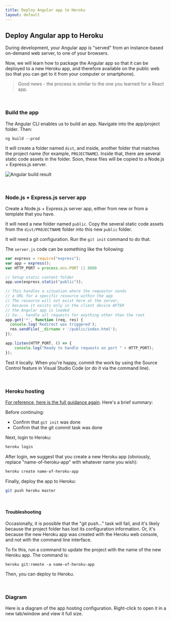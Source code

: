 ```yaml
---
title: Deploy Angular app to Heroku
layout: default
---
```


## Deploy Angular app to Heroku

During development, your Angular app is "served" from an instance-based on-demand web server, to one of your browsers. 

Now, we will learn how to package the Angular app so that it can be deployed to a new Heroku app, and therefore available on the public web (so that you can get to it from your computer or smartphone).

> Good news - the process is similar to the one you learned for a React app. 

<br>

### Build the app

The Angular CLI enables us to build an app. Navigate into the app/project folder. Then:

```
ng build --prod
```

It will create a folder named `dist`, and inside, another folder that matches the project name (for example, `PROJECTNAME`). Inside that, there are several static code assets in the folder. Soon, these files will be copied to a Node.js + Express.js server. 

![Angular build result](/media/angular-build-result.png)

<br>

### Node.js + Express.js server app

Create a Node.js + Express.js server app, either from new or from a template that you have. 

It will need a new folder named `public`. Copy the several static code assets from the `dist/PROJECTNAME` folder into this new `public` folder. 

It will need a git configuration. Run the `git init` command to do that. 

The `server.js` code can be something like the following:

```js
var express = require("express");
var app = express();
var HTTP_PORT = process.env.PORT || 8080

// Setup static content folder
app.use(express.static("public"));

// This handles a situation where the requestor sends
// a URL for a specific resource within the app
// The resource will not exist here at the server,
// because it exists only in the client device AFTER
// the Angular app is loaded
// So... handle all requests for anything other than the root
app.get('*', function (req, res) {
  console.log('Redirect was triggered');
  res.sendFile(__dirname + '/public/index.html');
});

app.listen(HTTP_PORT, () => {
    console.log("Ready to handle requests on port " + HTTP_PORT);
});
```

Test it locally. When you're happy, commit the work by using the Source Control feature in Visual Studio Code (or do it via the command line).

<br>

### Heroku hosting

[For reference, here is the full guidance again](https://web322.ca/getting-started-with-heroku). Here's a brief summary:

Before continuing:
* Confirm that `git init` was done 
* Confirm that the git commit task was done

Next, login to Heroku:
```bash
heroku login
```

After login, we suggest that you create a new Heroku app (obviously, replace "name-of-heroku-app" with whatever name you wish): 
```bash
heroku create name-of-heroku-app
```

Finally, deploy the app to Heroku:
```bash
git push heroku master
```

<br>

#### Troubleshooting 

Occasionally, it is possible that the "git push..." task will fail, and it's likely because the project folder has lost its configuration information. Or, it's because the new Heroku app was created with the Heroku web console, and not with the command line interface. 

To fix this, run a command to update the project with the name of the new Heroku app. The command is:
```
heroku git:remote -a name-of-heroku-app
```

Then, you can deploy to Heroku.

<br>

### Diagram 

Here is a diagram of the app hosting configuration. Right-click to open it in a new tab/window and view it full size. 

<img src="/media/app-hosting-angular-v1.png" alt="" class="border1" />

<br>
